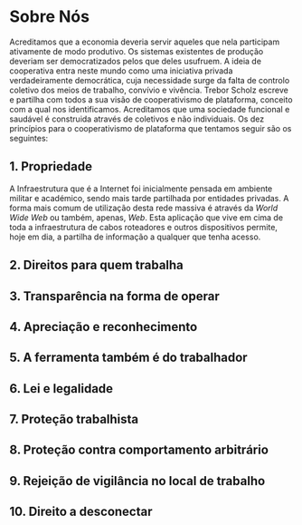 <!-- #EXTENDS: main { title: "Sobre Nós" } -->

# Sobre Nós

Acreditamos que a economia deveria servir aqueles que nela participam 
ativamente de modo produtivo. Os sistemas existentes de produção 
deveriam ser democratizados pelos que deles usufruem. A ideia de 
cooperativa entra neste mundo como uma iniciativa privada 
verdadeiramente democrática, cuja necessidade surge da falta de 
controlo coletivo dos meios de trabalho, convívio e vivência. Trebor 
Scholz escreve e partilha com todos a sua visão de cooperativismo de 
plataforma, conceito com a qual nos identificamos. Acreditamos que uma 
sociedade funcional e saudável é construida através de coletivos e não 
individuais. Os dez princípios para o cooperativismo de plataforma que 
tentamos seguir são os seguintes:

## 1. Propriedade
A Infraestrutura que é a Internet foi inicialmente pensada em ambiente 
militar e académico, sendo mais tarde partilhada por entidades 
privadas. A forma mais comum de utilização desta rede massiva é através
da _World Wide Web_ ou também, apenas, _Web_. Esta aplicação que vive 
em cima de toda a infraestrutura de cabos roteadores e outros 
dispositivos permite, hoje em dia, a partilha de informação a qualquer 
que tenha acesso.
## 2. Direitos para quem trabalha
## 3. Transparência na forma de operar
## 4. Apreciação e reconhecimento
## 5. A ferramenta também é do trabalhador
## 6. Lei e legalidade
## 7. Proteção trabalhista
## 8. Proteção contra comportamento arbitrário
## 9. Rejeição de vigilância no local de trabalho
## 10. Direito a desconectar
